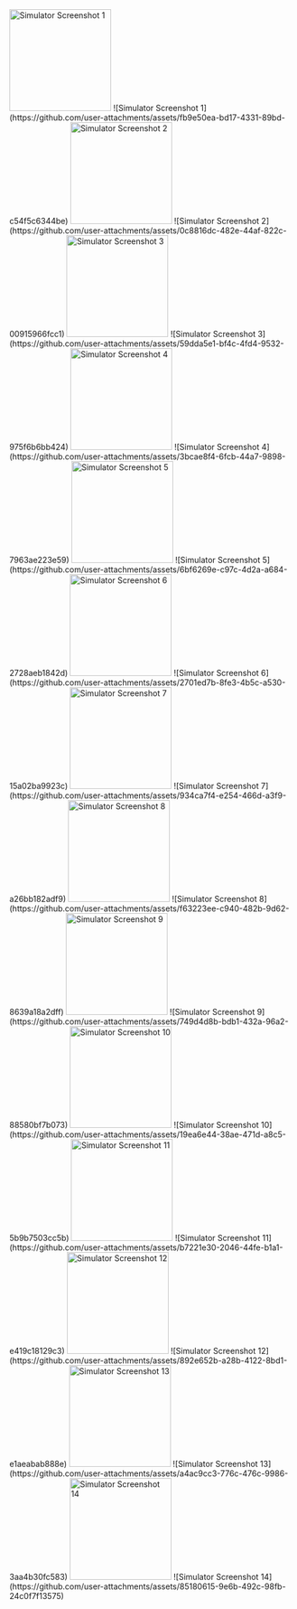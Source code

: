 <img src="https://github.com/user-attachments/assets/fb9e50ea-bd17-4331-89bd-c54f5c6344be" width="180" alt="Simulator Screenshot 1" />
![Simulator Screenshot 1](https://github.com/user-attachments/assets/fb9e50ea-bd17-4331-89bd-c54f5c6344be)

<img src="https://github.com/user-attachments/assets/0c8816dc-482e-44af-822c-00915966fcc1" width="180" alt="Simulator Screenshot 2" />
![Simulator Screenshot 2](https://github.com/user-attachments/assets/0c8816dc-482e-44af-822c-00915966fcc1)

<img src="https://github.com/user-attachments/assets/59dda5e1-bf4c-4fd4-9532-975f6b6bb424" width="180" alt="Simulator Screenshot 3" />
![Simulator Screenshot 3](https://github.com/user-attachments/assets/59dda5e1-bf4c-4fd4-9532-975f6b6bb424)

<img src="https://github.com/user-attachments/assets/3bcae8f4-6fcb-44a7-9898-7963ae223e59" width="180" alt="Simulator Screenshot 4" />
![Simulator Screenshot 4](https://github.com/user-attachments/assets/3bcae8f4-6fcb-44a7-9898-7963ae223e59)

<img src="https://github.com/user-attachments/assets/6bf6269e-c97c-4d2a-a684-2728aeb1842d" width="180" alt="Simulator Screenshot 5" />
![Simulator Screenshot 5](https://github.com/user-attachments/assets/6bf6269e-c97c-4d2a-a684-2728aeb1842d)

<img src="https://github.com/user-attachments/assets/2701ed7b-8fe3-4b5c-a530-15a02ba9923c" width="180" alt="Simulator Screenshot 6" />
![Simulator Screenshot 6](https://github.com/user-attachments/assets/2701ed7b-8fe3-4b5c-a530-15a02ba9923c)

<img src="https://github.com/user-attachments/assets/934ca7f4-e254-466d-a3f9-a26bb182adf9" width="180" alt="Simulator Screenshot 7" />
![Simulator Screenshot 7](https://github.com/user-attachments/assets/934ca7f4-e254-466d-a3f9-a26bb182adf9)

<img src="https://github.com/user-attachments/assets/f63223ee-c940-482b-9d62-8639a18a2dff" width="180" alt="Simulator Screenshot 8" />
![Simulator Screenshot 8](https://github.com/user-attachments/assets/f63223ee-c940-482b-9d62-8639a18a2dff)

<img src="https://github.com/user-attachments/assets/749d4d8b-bdb1-432a-96a2-88580bf7b073" width="180" alt="Simulator Screenshot 9" />
![Simulator Screenshot 9](https://github.com/user-attachments/assets/749d4d8b-bdb1-432a-96a2-88580bf7b073)

<img src="https://github.com/user-attachments/assets/19ea6e44-38ae-471d-a8c5-5b9b7503cc5b" width="180" alt="Simulator Screenshot 10" />
![Simulator Screenshot 10](https://github.com/user-attachments/assets/19ea6e44-38ae-471d-a8c5-5b9b7503cc5b)

<img src="https://github.com/user-attachments/assets/b7221e30-2046-44fe-b1a1-e419c18129c3" width="180" alt="Simulator Screenshot 11" />
![Simulator Screenshot 11](https://github.com/user-attachments/assets/b7221e30-2046-44fe-b1a1-e419c18129c3)

<img src="https://github.com/user-attachments/assets/892e652b-a28b-4122-8bd1-e1aeabab888e" width="180" alt="Simulator Screenshot 12" />
![Simulator Screenshot 12](https://github.com/user-attachments/assets/892e652b-a28b-4122-8bd1-e1aeabab888e)

<img src="https://github.com/user-attachments/assets/a4ac9cc3-776c-476c-9986-3aa4b30fc583" width="180" alt="Simulator Screenshot 13" />
![Simulator Screenshot 13](https://github.com/user-attachments/assets/a4ac9cc3-776c-476c-9986-3aa4b30fc583)

<img src="https://github.com/user-attachments/assets/85180615-9e6b-492c-98fb-24c0f7f13575" width="180" alt="Simulator Screenshot 14" />
![Simulator Screenshot 14](https://github.com/user-attachments/assets/85180615-9e6b-492c-98fb-24c0f7f13575)
